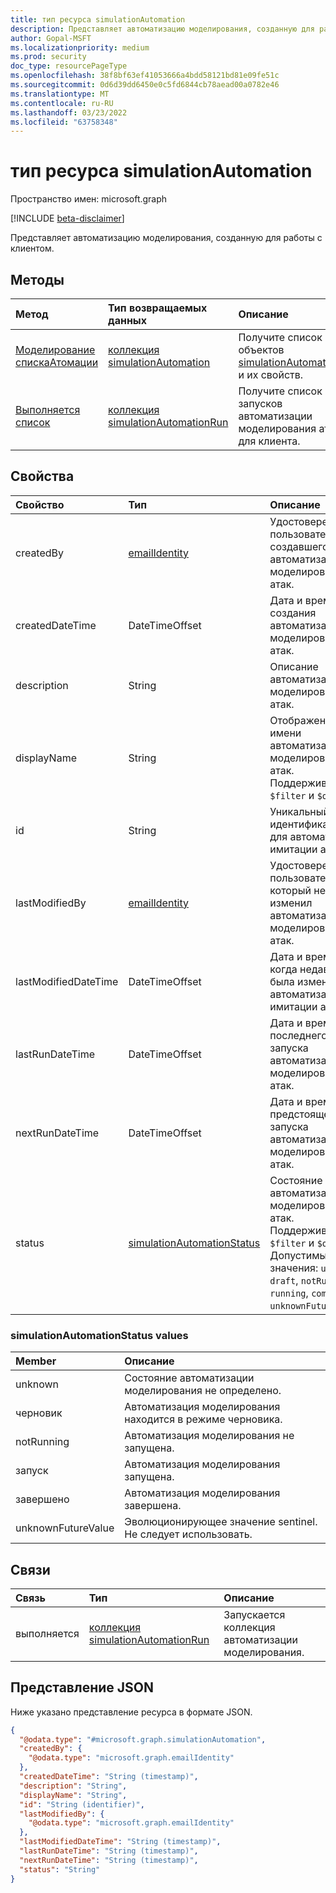 ```yaml
---
title: тип ресурса simulationAutomation
description: Представляет автоматизацию моделирования, созданную для работы с клиентом.
author: Gopal-MSFT
ms.localizationpriority: medium
ms.prod: security
doc_type: resourcePageType
ms.openlocfilehash: 38f8bf63ef41053666a4bdd58121bd81e09fe51c
ms.sourcegitcommit: 0d6d39dd6450e0c5fd6844cb78aead00a0782e46
ms.translationtype: MT
ms.contentlocale: ru-RU
ms.lasthandoff: 03/23/2022
ms.locfileid: "63758348"
---
```

# <a name="simulationautomation-resource-type"></a>тип ресурса simulationAutomation

Пространство имен: microsoft.graph

[!INCLUDE [beta-disclaimer](../../includes/beta-disclaimer.md)]

Представляет автоматизацию моделирования, созданную для работы с клиентом.


## <a name="methods"></a>Методы
|Метод|Тип возвращаемых данных|Описание|
|:---|:---|:---|
|[Моделирование спискаАтомации](../api/attacksimulationroot-list-simulationautomations.md)|[коллекция simulationAutomation](../resources/simulationautomation.md)|Получите список объектов [simulationAutomation](../resources/simulationautomation.md) и их свойств.|
|[Выполняется список](../api/simulationautomation-list-runs.md)|[коллекция simulationAutomationRun](../resources/simulationautomationrun.md)|Получите список запусков автоматизации моделирования атак для клиента.|

## <a name="properties"></a>Свойства
|Свойство|Тип|Описание|
|:---|:---|:---|
|createdBy|[emailIdentity](../resources/emailidentity.md)|Удостоверение пользователя, создавшего автоматизацию моделирования атак.|
|createdDateTime|DateTimeOffset|Дата и время создания автоматизации моделирования атак.|
|description|String|Описание автоматизации моделирования атак.|
|displayName|String|Отображение имени автоматизации моделирования атак. Поддерживает `$filter` и `$orderby`.|
|id|String|Уникальный идентификатор для автоматизации имитации атак.|
|lastModifiedBy|[emailIdentity](../resources/emailidentity.md)|Удостоверение пользователя, который недавно изменил автоматизацию моделирования атак.|
|lastModifiedDateTime|DateTimeOffset|Дата и время, когда недавно была изменена автоматизация имитации атак.|
|lastRunDateTime|DateTimeOffset|Дата и время последнего запуска автоматизации моделирования атак.|
|nextRunDateTime|DateTimeOffset|Дата и время предстоящего запуска автоматизации моделирования атак.|
|status|[simulationAutomationStatus](#simulationautomationstatus-values)|Состояние автоматизации моделирования атак. Поддерживает `$filter` и `$orderby`. Допустимые значения: `unknown`, `draft`, `notRunning`, `running`, `completed`, `unknownFutureValue`.|

### <a name="simulationautomationstatus-values"></a>simulationAutomationStatus values

|Member|Описание |
|:---|:---|
|unknown| Состояние автоматизации моделирования не определено. |
|черновик| Автоматизация моделирования находится в режиме черновика. |
|notRunning| Автоматизация моделирования не запущена. |
|запуск| Автоматизация моделирования запущена. |
|завершено| Автоматизация моделирования завершена. |
|unknownFutureValue| Эволюционирующее значение sentinel. Не следует использовать. |

## <a name="relationships"></a>Связи
|Связь|Тип|Описание|
|:---|:---|:---|
|выполняется|[коллекция simulationAutomationRun](../resources/simulationautomationrun.md)|Запускается коллекция автоматизации моделирования. |

## <a name="json-representation"></a>Представление JSON
Ниже указано представление ресурса в формате JSON.
<!-- {
  "blockType": "resource",
  "keyProperty": "id",
  "@odata.type": "microsoft.graph.simulationAutomation",
  "baseType": "microsoft.graph.entity",
  "openType": false
}
-->
``` json
{
  "@odata.type": "#microsoft.graph.simulationAutomation",
  "createdBy": {
    "@odata.type": "microsoft.graph.emailIdentity"
  },
  "createdDateTime": "String (timestamp)",
  "description": "String",
  "displayName": "String",
  "id": "String (identifier)",
  "lastModifiedBy": {
    "@odata.type": "microsoft.graph.emailIdentity"
  },
  "lastModifiedDateTime": "String (timestamp)",
  "lastRunDateTime": "String (timestamp)",
  "nextRunDateTime": "String (timestamp)",
  "status": "String"
}
```

